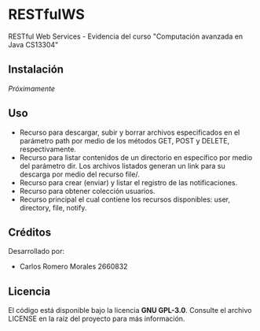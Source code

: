 # RESTfulWS
RESTful Web Services - Evidencia del curso "Computación avanzada en Java CS13304"

## Instalación
*Próximamente*

## Uso
- Recurso para descargar, subir y borrar archivos especificados en el parámetro path por medio de los métodos GET, POST y DELETE, respectivamente.
- Recurso para listar contenidos de un directorio en específico por medio del parámetro dir. Los archivos listados generan un link para su descarga por medio del recurso file/.
- Recurso para crear (enviar) y listar el registro de las notificaciones.
- Recurso para obtener colección usuarios.
- Recurso principal el cual contiene los recursos disponibles: user, directory, file, notify.

## Créditos
Desarrollado por:
- Carlos Romero Morales 2660832

## Licencia
El código está disponible bajo la licencia **GNU GPL-3.0**. Consulte el archivo LICENSE en la raíz del proyecto para más información.